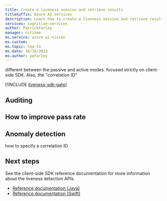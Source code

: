 ```yaml
---
title: Create a liveness session and retrieve results
titleSuffix: Azure AI services
description: Learn how to create a liveness session and retrieve results.
services: cognitive-services
author: PatrickFarley
manager: nitinme
ms.service: azure-ai-vision
ms.custom: 
ms.topic: how-to
ms.date: 10/16/2023
ms.author: pafarley
---
```


different between the passive and active modes. focused strictly on client-side SDK. Also, the "correlation ID"

[!INCLUDE [liveness-sdk-gate](../includes/liveness-sdk-gate.md)]

## Auditing

## How to improve pass rate

## Anomaly detection

how to specify a correlation ID


## Next steps

See the client-side SDK reference documentation for more information about the liveness detection APIs.

* [Reference documentation (Java)](tbd)
* [Reference documentation (Swift)](tbd)